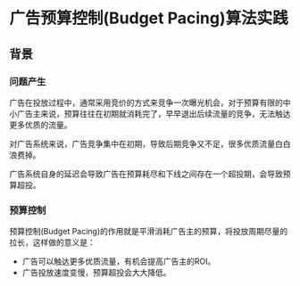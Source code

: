 # 广告预算控制(Budget Pacing)算法实践
## 背景
### 问题产生
广告在投放过程中，通常采用竞价的方式来竞争一次曝光机会，对于预算有限的中小广告主来说，预算往往在初期就消耗完了，早早退出后续流量的竞争，无法触达更多优质的流量。

对广告系统来说，广告竞争集中在初期，导致后期竞争又不足，很多优质流量白白浪费掉。

广告系统自身的延迟会导致广告在预算耗尽和下线之间存在一个超投期，会导致预算超投。

### 预算控制
预算控制(Budget Pacing)的作用就是平滑消耗广告主的预算，将投放周期尽量的拉长，这样做的意义是：
- 广告可以触达更多优质流量，有机会提高广告主的ROI。
- 广告投放速度变慢，预算超投会大大降低。


